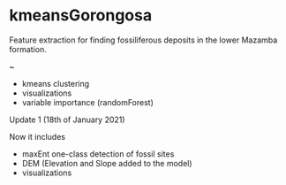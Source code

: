 # kmeansGorongosa
Feature extraction for finding fossiliferous deposits in the lower Mazamba formation.

~

+ kmeans clustering
+ visualizations
+ variable importance (randomForest) 

Update 1 (18th of January 2021)

Now it includes

+ maxEnt one-class detection of fossil sites
+ DEM (Elevation and Slope added to the model)
+ visualizations
